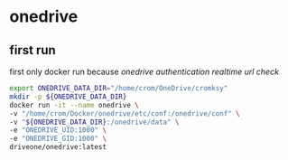 # onedrive

## first run

first only docker run because *onedrive authentication realtime url check*

```bash
export ONEDRIVE_DATA_DIR="/home/crom/OneDrive/cromksy"
mkdir -p ${ONEDRIVE_DATA_DIR}
docker run -it --name onedrive \
-v "/home/crom/Docker/onedrive/etc/conf:/onedrive/conf" \
-v "${ONEDRIVE_DATA_DIR}:/onedrive/data" \
-e "ONEDRIVE_UID:1000" \
-e "ONEDRIVE_GID:1000" \
driveone/onedrive:latest
```